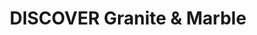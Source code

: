 ---
title: "DISCOVER Granite & Marble"
url: /charlottesville/discover-granite-und-marble/
shop: Eisenwaren
---